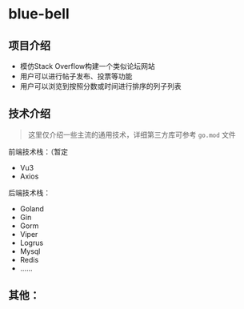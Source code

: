 # blue-bell

## 项目介绍
- 模仿Stack Overflow构建一个类似论坛网站
- 用户可以进行帖子发布、投票等功能
- 用户可以浏览到按照分数或时间进行排序的列子列表
## 技术介绍
> 这里仅介绍一些主流的通用技术，详细第三方库可参考 `go.mod` 文件

前端技术栈：（暂定
- Vu3
- Axios

后端技术栈：
- Goland
- Gin
- Gorm
- Viper
- Logrus
- Mysql
- Redis
- ......

其他：
- 

